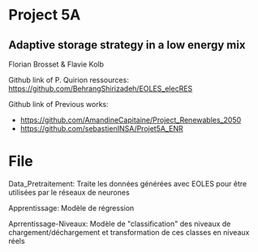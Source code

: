 # Project 5A 
## Adaptive storage strategy in a low energy mix

Florian Brosset & Flavie Kolb

Github link of P. Quirion ressources: https://github.com/BehrangShirizadeh/EOLES_elecRES

Github link of Previous works:
- https://github.com/AmandineCapitaine/Project_Renewables_2050
- https://github.com/sebastienINSA/Projet5A_ENR


# File 

Data_Pretraitement: Traite les données générées avec EOLES pour être utilisées par le réseaux de neurones

Apprentissage: Modèle de régression

Aprrentissage-Niveaux: Modèle de "classification" des niveaux de chargement/déchargement et transformation de ces classes en niveaux réels
